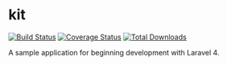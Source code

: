kit
=========

[![Build Status](https://travis-ci.org/msntx/kit.svg)](https://travis-ci.org/msntx/kit)
[![Coverage Status](https://coveralls.io/repos/msntx/kit/badge.png)](https://coveralls.io/r/msntx/kit)
[![Total Downloads](https://img.shields.io/packagist/dm/msntx/kit.svg)](https://packagist.org/packages/msntx/kit)

A sample application for beginning development with Laravel 4.
